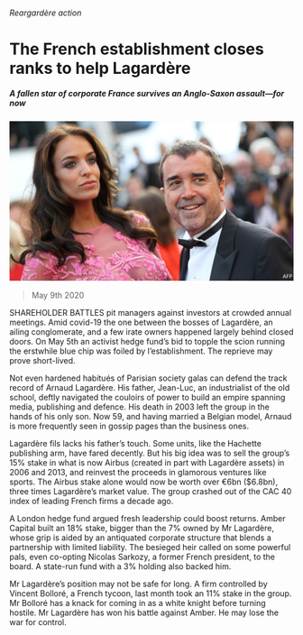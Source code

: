 ###### Reargardère action

# The French establishment closes ranks to help Lagardère 

##### A fallen star of corporate France survives an Anglo-Saxon assault—for now 

![image](images/20200509_WBP501.jpg) 

> May 9th 2020 

SHAREHOLDER BATTLES pit managers against investors at crowded annual meetings. Amid covid-19 the one between the bosses of Lagardère, an ailing conglomerate, and a few irate owners happened largely behind closed doors. On May 5th an activist hedge fund’s bid to topple the scion running the erstwhile blue chip was foiled by l’establishment. The reprieve may prove short-lived.

Not even hardened habitués of Parisian society galas can defend the track record of Arnaud Lagardère. His father, Jean-Luc, an industrialist of the old school, deftly navigated the couloirs of power to build an empire spanning media, publishing and defence. His death in 2003 left the group in the hands of his only son. Now 59, and having married a Belgian model, Arnaud is more frequently seen in gossip pages than the business ones.


Lagardère fils lacks his father’s touch. Some units, like the Hachette publishing arm, have fared decently. But his big idea was to sell the group’s 15% stake in what is now Airbus (created in part with Lagardère assets) in 2006 and 2013, and reinvest the proceeds in glamorous ventures like sports. The Airbus stake alone would now be worth over €6bn ($6.8bn), three times Lagardère’s market value. The group crashed out of the CAC 40 index of leading French firms a decade ago. 

A London hedge fund argued fresh leadership could boost returns. Amber Capital built an 18% stake, bigger than the 7% owned by Mr Lagardère, whose grip is aided by an antiquated corporate structure that blends a partnership with limited liability. The besieged heir called on some powerful pals, even co-opting Nicolas Sarkozy, a former French president, to the board. A state-run fund with a 3% holding also backed him.

Mr Lagardère’s position may not be safe for long. A firm controlled by Vincent Bolloré, a French tycoon, last month took an 11% stake in the group. Mr Bolloré has a knack for coming in as a white knight before turning hostile. Mr Lagardère has won his battle against Amber. He may lose the war for control.

